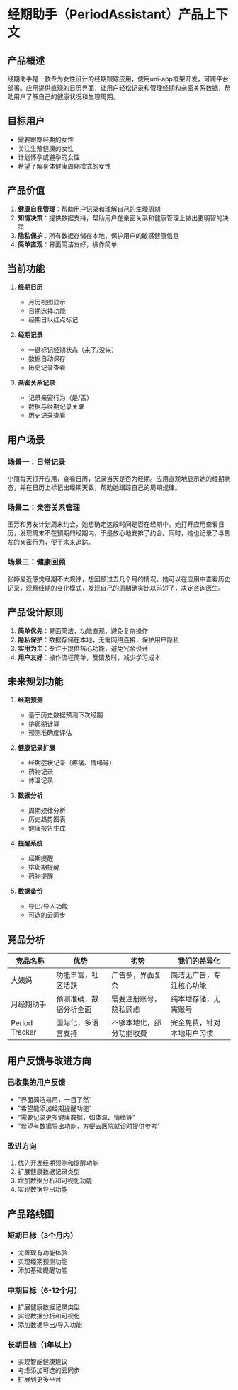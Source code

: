# 经期助手（PeriodAssistant）产品上下文

## 产品概述

经期助手是一款专为女性设计的经期跟踪应用，使用uni-app框架开发，可跨平台部署。应用提供直观的日历界面，让用户轻松记录和管理经期和亲密关系数据，帮助用户了解自己的健康状况和生理周期。

## 目标用户

- 需要跟踪经期的女性
- 关注生殖健康的女性
- 计划怀孕或避孕的女性
- 希望了解身体健康周期模式的女性

## 产品价值

1. **健康自我管理**：帮助用户记录和理解自己的生理周期
2. **知情决策**：提供数据支持，帮助用户在亲密关系和健康管理上做出更明智的决策
3. **隐私保护**：所有数据存储在本地，保护用户的敏感健康信息
4. **简单直观**：界面简洁友好，操作简单

## 当前功能

1. **经期日历**
   - 月历视图显示
   - 日期选择功能
   - 经期日以红点标记

2. **经期记录**
   - 一键标记经期状态（来了/没来）
   - 数据自动保存
   - 历史记录查看

3. **亲密关系记录**
   - 记录亲密行为（是/否）
   - 数据与经期记录关联
   - 历史记录查看

## 用户场景

### 场景一：日常记录
小丽每天打开应用，查看日历，记录当天是否为经期。应用直观地显示她的经期状态，并在日历上标记出经期天数，帮助她跟踪自己的周期规律。

### 场景二：亲密关系管理
王芳和男友计划周末约会，她想确定这段时间是否在经期中。她打开应用查看日历，发现周末不在预期的经期内，于是放心地安排了约会。同时，她也记录了与男友的亲密行为，便于未来追踪。

### 场景三：健康回顾
张婷最近感觉经期不太规律，想回顾过去几个月的情况。她可以在应用中查看历史记录，观察经期的变化模式，发现自己的周期确实比以前短了，决定咨询医生。

## 产品设计原则

1. **简单优先**：界面简洁，功能直观，避免复杂操作
2. **隐私保护**：数据存储在本地，无需网络连接，保护用户隐私
3. **实用为主**：专注于提供核心功能，避免冗余设计
4. **用户友好**：操作流程简单，反馈及时，减少学习成本

## 未来规划功能

1. **经期预测**
   - 基于历史数据预测下次经期
   - 排卵期计算
   - 预测准确度评估

2. **健康记录扩展**
   - 经期症状记录（疼痛、情绪等）
   - 药物记录
   - 体温记录

3. **数据分析**
   - 周期规律分析
   - 历史趋势图表
   - 健康报告生成

4. **提醒系统**
   - 经期提醒
   - 排卵期提醒
   - 药物提醒

5. **数据备份**
   - 导出/导入功能
   - 可选的云同步

## 竞品分析

| 竞品名称 | 优势 | 劣势 | 我们的差异化 |
|---------|------|------|------------|
| 大姨妈 | 功能丰富，社区活跃 | 广告多，界面复杂 | 简洁无广告，专注核心功能 |
| 月经期助手 | 预测准确，数据分析全面 | 需要注册账号，隐私顾虑 | 纯本地存储，无需账号 |
| Period Tracker | 国际化，多语言支持 | 不够本地化，部分功能收费 | 完全免费，针对本地用户习惯 |

## 用户反馈与改进方向

### 已收集的用户反馈
- "界面简洁易用，一目了然"
- "希望能添加经期提醒功能"
- "需要记录更多健康数据，如体温、情绪等"
- "希望有数据导出功能，方便去医院就诊时提供参考"

### 改进方向
1. 优先开发经期预测和提醒功能
2. 扩展健康数据记录类型
3. 增加数据分析和可视化功能
4. 实现数据导出功能

## 产品路线图

### 短期目标（3个月内）
- 完善现有功能体验
- 实现经期预测功能
- 添加基础提醒功能

### 中期目标（6-12个月）
- 扩展健康数据记录类型
- 实现数据分析和可视化
- 添加数据导出/导入功能

### 长期目标（1年以上）
- 实现智能健康建议
- 考虑添加可选的云同步
- 扩展到更多平台